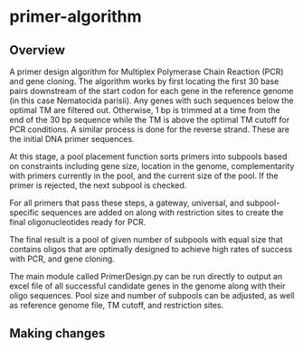 # primer-algorithm

## Overview
A primer design algorithm for Multiplex Polymerase Chain Reaction (PCR) and gene cloning. The algorithm works by first locating the first 30 base pairs downstream of the start codon for each gene in the reference genome (in this case Nematocida parisii). Any genes with such sequences below the optimal TM are filtered out. Otherwise, 1 bp is trimmed at a time from the end of the 30 bp sequence while the TM is above the optimal TM cutoff for PCR conditions. A similar process is done for the reverse strand. These are the initial DNA primer sequences. 

At this stage, a pool placement function sorts primers into subpools based on constraints including gene size, location in the genome, complementarity with primers currently in the pool, and the current size of the pool. If the primer is rejected, the next subpool is checked.

For all primers that pass these steps, a gateway, universal, and subpool-specific sequences are added on along with restriction sites to create the final oligonucleotides ready for PCR.

The final result is a pool of given number of subpools with equal size that contains oligos that are optimally designed to achieve high rates of success with PCR, and gene cloning.

The main module called PrimerDesign.py can be run directly to output an excel file of all successful candidate genes in the genome along with their oligo sequences. Pool size and number of subpools can be adjusted, as well as reference genome file, TM cutoff, and restriction sites.

## Making changes
